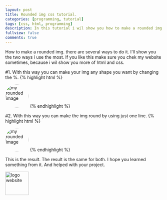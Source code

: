 ```yaml
---
layout: post
title: Rounded img css tutorial.
categories: [programming, tutorial]
tags: [css, html, programming]
description: In this tutorial i wil show you how to make a rounded img.
fullview: false
comments: true
---
```


How to make a rounded img. there are several ways to do it. I'll show you the two ways i use the most. If you like this make sure you chek my website sometimes, 
because i wil show you more of html and css.

#1. With this way you can make your img any shape you want by changing the %.
{% highlight html %}
<html>
<head>
<style>
img.circular {
    border-top-left-radius: 50% 50%;
    border-top-right-radius: 50% 50%;
    border-bottom-right-radius: 50% 50%;
    border-bottom-left-radius: 50% 50%;
    width: 75px;
}
</style>
</head>
<body>
    <img src="/some/image.png" alt="my rounded image" class="circular">
</body>
</html>
{% endhighlight %}


#2. With this way you can make the img round by using just one line.
{% highlight html %}
<html>
<head>
<style>
img.circular {
    border-radius: 50%;
    width: 75px;
}
</style>
</head>
<body>
    <img src="/some/image.png" alt="my rounded image" class="circular">
</body>
</html>
{% endhighlight %}



This is the result. The result is the same for both. I hope you learned something from it. And helped with your project.

<body>
 <style>
  
  img.circular--square{
            border-top-left-radius: 50% 50%;
            border-top-right-radius: 50% 50%;
            border-bottom-right-radius: 50% 50%;
            border-bottom-left-radius: 50% 50%;
            }
 
  </style>
    <img src="//www.gravatar.com/avatar/4117c229240eddd48e095bc90a0d955f?s=150" alt="logo website" class="circular--square" style="width:75px">
  </body>
